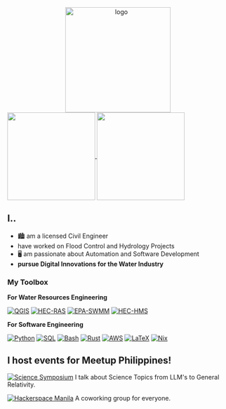 <div align="center" style="margin:auto;">
    <picture>
        <source media="(prefers-color-scheme: dark)" srcset="assets/nedsantiago-sharp-logo-dark-mode.svg">
        <source media="(prefers-color-scheme: light)" srcset="assets/nedsantiago-sharp-logo-light-mode.svg">
        <img src="docs/qgis_icon.svg" alt="logo" title="logo" width="240" height="240"/><br>
    </picture>
</div>

<a href="https://github.com/anuraghazra/github-readme-stats">
    <img height=200 align="center" src="https://github-readme-stats.vercel.app/api?username=nedsantiago&rank_icon=github"/>
</a>
<a href="https://github.com/anuraghazra/github-readme-stats">
    <img height=200 align="center" src="https://github-readme-stats.vercel.app/api/top-langs/?username=nedsantiago&layout=compact&langs_count=8&card_width=320"/>
</a>

## I..

- 🏙️ am a licensed Civil Engineer
-  have worked on Flood Control and Hydrology Projects
- 🖥️ am passionate about Automation and Software Development
- **pursue Digital Innovations for the Water Industry**

### My Toolbox

**For Water Resources Engineering**

[![QGIS](https://img.shields.io/badge/A+-QGIS-green)](https://qgis.org/)
[![HEC-RAS](https://img.shields.io/badge/A+-HEC--RAS-blue)](https://www.hec.usace.army.mil/software/hec-ras/)
[![EPA-SWMM](https://img.shields.io/badge/A+-EPA--SWMM-blue)](https://www.epa.gov/water-research/storm-water-management-model-swmm/)
[![HEC-HMS](https://img.shields.io/badge/A--_-HEC--HMS-blue)](https://www.hec.usace.army.mil/software/hec-hms/)

**For Software Engineering**

[![Python](https://img.shields.io/badge/A+-Python-yellow)](https://www.python.org/)
[![SQL](https://img.shields.io/badge/A+-SQL-5C97C4)](https://en.wikipedia.org/wiki/SQL)
[![Bash](https://img.shields.io/badge/A--_-Bash-black)](https://en.wikipedia.org/wiki/Bash_(Unix_shell))
[![Rust](https://img.shields.io/badge/B+-Rust-red)](https://www.rust-lang.org/)
[![AWS](https://img.shields.io/badge/B+-AWS-orange)](https://aws.amazon.com/)
[![LaTeX](https://img.shields.io/badge/B+-LaTeX-white)](https://www.latex-project.org/)
[![Nix](https://img.shields.io/badge/B+-Nix-blue)](https://nixos.org/)

## I host events for Meetup Philippines!

[![Science Symposium](https://img.shields.io/badge/Science_Symposium-blue)](https://www.meetup.com/meetup-philippines/) I talk about Science Topics from LLM's to General Relativity.

[![Hackerspace Manila](https://img.shields.io/badge/Hackerspace_MNL-green)](https://www.meetup.com/meetup-philippines/) A coworking group for everyone.


<!--
## My Toolbox

## My Tech Stack

- Front-end: Flutter Framework
- Backend: Supabase

A lean technology stack that balances power, self-sufficiency, and
maintainability.

### Engineering Technologies

- QGIS
- HEC-RAS
- HEC-HMS
- EPA-SWMM
- Civil3D
- ArcGIS

### Data Analysis & Engineering

- Python
- Pandas
- Matplotlib
- SQL
- Postgres
- Numpy
- Rust

### Cloud

- AWS (mainly EC2)
- fail2ban
- iptables
- nftables

### Cybersecurity Tools

- nmap
- wireshark

### Operating Systems

- NixOS
- Ubuntu

### Other Automation Tools

- LaTeX (document formatting)
- Bash Scripts
-->
